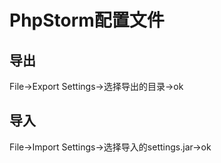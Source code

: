 # PhpStorm配置文件

## 导出

File->Export Settings->选择导出的目录->ok

## 导入

File->Import Settings->选择导入的settings.jar->ok